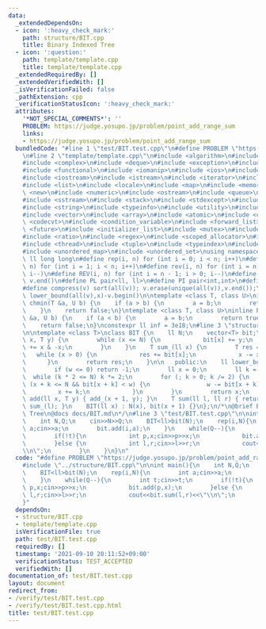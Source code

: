```yaml
---
data:
  _extendedDependsOn:
  - icon: ':heavy_check_mark:'
    path: structure/BIT.cpp
    title: Binary Indexed Tree
  - icon: ':question:'
    path: template/template.cpp
    title: template/template.cpp
  _extendedRequiredBy: []
  _extendedVerifiedWith: []
  _isVerificationFailed: false
  _pathExtension: cpp
  _verificationStatusIcon: ':heavy_check_mark:'
  attributes:
    '*NOT_SPECIAL_COMMENTS*': ''
    PROBLEM: https://judge.yosupo.jp/problem/point_add_range_sum
    links:
    - https://judge.yosupo.jp/problem/point_add_range_sum
  bundledCode: "#line 1 \"test/BIT.test.cpp\"\n#define PROBLEM \"https://judge.yosupo.jp/problem/point_add_range_sum\"\
    \n#line 2 \"template/template.cpp\"\n#include <algorithm>\n#include <bitset>\n\
    #include <complex>\n#include <deque>\n#include <exception>\n#include <fstream>\n\
    #include <functional>\n#include <iomanip>\n#include <ios>\n#include <iosfwd>\n\
    #include <iostream>\n#include <istream>\n#include <iterator>\n#include <limits>\n\
    #include <list>\n#include <locale>\n#include <map>\n#include <memory>\n#include\
    \ <new>\n#include <numeric>\n#include <ostream>\n#include <queue>\n#include <set>\n\
    #include <sstream>\n#include <stack>\n#include <stdexcept>\n#include <streambuf>\n\
    #include <string>\n#include <typeinfo>\n#include <utility>\n#include <valarray>\n\
    #include <vector>\n#include <array>\n#include <atomic>\n#include <chrono>\n#include\
    \ <codecvt>\n#include <condition_variable>\n#include <forward_list>\n#include\
    \ <future>\n#include <initializer_list>\n#include <mutex>\n#include <random>\n\
    #include <ratio>\n#include <regex>\n#include <scoped_allocator>\n#include <system_error>\n\
    #include <thread>\n#include <tuple>\n#include <typeindex>\n#include <type_traits>\n\
    #include <unordered_map>\n#include <unordered_set>\nusing namespace std;\n#define\
    \ ll long long\n#define rep(i, n) for (int i = 0; i < n; i++)\n#define REP(i,\
    \ n) for (int i = 1; i < n; i++)\n#define rev(i, n) for (int i = n - 1; i >= 0;\
    \ i--)\n#define REV(i, n) for (int i = n - 1; i > 0; i--)\n#define all(v) v.begin(),\
    \ v.end()\n#define PL pair<ll, ll>\n#define PI pair<int,int>\n#define len(s) (int)s.size()\n\
    #define compress(v) sort(all(v)); v.erase(unique(all(v)),v.end());\n#define comid(v,x)\
    \ lower_bound(all(v),x)-v.begin()\n\ntemplate <class T, class U>\ninline bool\
    \ chmin(T &a, U b) {\n    if (a > b) {\n        a = b;\n        return true;\n\
    \    }\n    return false;\n}\ntemplate <class T, class U>\ninline bool chmax(T\
    \ &a, U b) {\n    if (a < b) {\n        a = b;\n        return true;\n    }\n\
    \    return false;\n}\nconstexpr ll inf = 3e18;\n#line 3 \"structure/BIT.cpp\"\
    \n\ntemplate <class T>\nclass BIT {\n    ll N;\n    vector<T> bit;\n    void add_(ll\
    \ x, T y) {\n        while (x <= N) {\n            bit[x] += y;\n            x\
    \ += x & -x;\n        }\n    }\n    T sum_(ll x) {\n        T res = 0;\n     \
    \   while (x > 0) {\n            res += bit[x];\n            x -= x & -x;\n  \
    \      }\n        return res;\n    }\n\n   public:\n    ll lower_bound(T w) {\n\
    \        if (w <= 0) return -1;\n        ll x = 0;\n        ll k = 1;\n      \
    \  while (k * 2 <= N) k *= 2;\n        for (; k > 0; k /= 2) {\n            if\
    \ (x + k <= N && bit[x + k] < w) {\n                w -= bit[x + k];\n       \
    \         x += k;\n            }\n        }\n        return x;\n    }\n    void\
    \ add(ll x, T y) { add_(x + 1, y); }\n    T sum(ll l, ll r) { return sum_(r) -\
    \ sum_(l); }\n    BIT(ll x) : N(x), bit(x + 1) {}\n};\n/*\n@brief Binary Indexed\
    \ Tree\n@docs docs/BIT.md\n*/\n#line 3 \"test/BIT.test.cpp\"\n\nint main(){\n\
    \    int N,Q;\n    cin>>N>>Q;\n    BIT<ll>bit(N);\n    rep(i,N){\n        int\
    \ a;cin>>a;\n        bit.add(i,a);\n    }\n    while(Q--){\n        int t;cin>>t;\n\
    \        if(!t){\n            int p,x;cin>>p>>x;\n            bit.add(p,x);\n\
    \        }else {\n            int l,r;cin>>l>>r;\n            cout<<bit.sum(l,r)<<\"\
    \\n\";\n        }\n    }\n}\n"
  code: "#define PROBLEM \"https://judge.yosupo.jp/problem/point_add_range_sum\"\n\
    #include \"../structure/BIT.cpp\"\n\nint main(){\n    int N,Q;\n    cin>>N>>Q;\n\
    \    BIT<ll>bit(N);\n    rep(i,N){\n        int a;cin>>a;\n        bit.add(i,a);\n\
    \    }\n    while(Q--){\n        int t;cin>>t;\n        if(!t){\n            int\
    \ p,x;cin>>p>>x;\n            bit.add(p,x);\n        }else {\n            int\
    \ l,r;cin>>l>>r;\n            cout<<bit.sum(l,r)<<\"\\n\";\n        }\n    }\n\
    }"
  dependsOn:
  - structure/BIT.cpp
  - template/template.cpp
  isVerificationFile: true
  path: test/BIT.test.cpp
  requiredBy: []
  timestamp: '2021-09-10 20:11:52+09:00'
  verificationStatus: TEST_ACCEPTED
  verifiedWith: []
documentation_of: test/BIT.test.cpp
layout: document
redirect_from:
- /verify/test/BIT.test.cpp
- /verify/test/BIT.test.cpp.html
title: test/BIT.test.cpp
---
```

